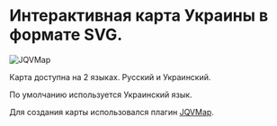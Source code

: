 # Интерактивная карта Украины в формате SVG.

![JQVMap](http://benya.com.ua/github/jqvmap-ukraine/jqvmap-ukraine.png)

Карта доступна на 2 языках. Русский и Украинский.

По умолчанию используется Украинский язык. 

Для создания карты использовался плагин [JQVMap](https://github.com/manifestinteractive/jqvmap).
